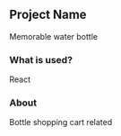 ## Project Name
Memorable water bottle
### What is used?
React
### About
Bottle shopping cart related
